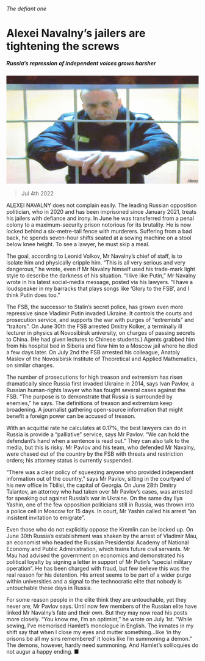 ###### The defiant one

# Alexei Navalny’s jailers are tightening the screws 

##### Russia’s repression of independent voices grows harsher 

![image](images/20220709_EUP502.jpg) 

> Jul 4th 2022 

ALEXEI NAVALNY does not complain easily. The leading Russian opposition politician, who  in 2020 and has been imprisoned since January 2021, treats his jailers with defiance and irony. In June he was transferred from a penal colony to a maximum-security prison notorious for its brutality. He is now locked behind a six-metre-tall fence with murderers. Suffering from a bad back, he spends seven-hour shifts seated at a sewing machine on a stool below knee height. To see a lawyer, he must skip a meal.

The goal, according to Leonid Volkov, Mr Navalny’s chief of staff, is to isolate him and physically cripple him. “This is all very serious and very dangerous,” he wrote, even if Mr Navalny himself used his trade-mark light style to describe the darkness of his situation. “I live like Putin,” Mr Navalny wrote in his latest social-media message, posted via his lawyers. “I have a loudspeaker in my barracks that plays songs like ‘Glory to the FSB’, and I think Putin does too.”

The FSB, the successor to Stalin’s secret police, has grown even more repressive since Vladimir Putin invaded Ukraine. It controls the courts and prosecution service, and supports the war with purges of “extremists” and “traitors”. On June 30th the FSB arrested Dmitry Kolker, a terminally ill lecturer in physics at Novosibirsk university, on charges of passing secrets to China. (He had given lectures to Chinese students.) Agents grabbed him from his hospital bed in Siberia and flew him to a Moscow jail where he died a few days later. On July 2nd the FSB arrested his colleague, Anatoly Maslov of the Novosibirsk Institute of Theoretical and Applied Mathematics, on similar charges. 

The number of prosecutions for high treason and extremism has risen dramatically since Russia first invaded Ukraine in 2014, says Ivan Pavlov, a Russian human-rights lawyer who has fought several cases against the FSB. “The purpose is to demonstrate that Russia is surrounded by enemies,” he says. The definitions of treason and extremism keep broadening. A journalist gathering open-source information that might benefit a foreign power can be accused of treason.

With an acquittal rate he calculates at 0.17%, the best lawyers can do in Russia is provide a “palliative” service, says Mr Pavlov. “We can hold the defendant’s hand when a sentence is read out.” They can also talk to the media, but this is risky. Mr Pavlov and his team, who defended Mr Navalny, were chased out of the country by the FSB with threats and restriction orders; his attorney status is currently suspended.

“There was a clear policy of squeezing anyone who provided independent information out of the country,” says Mr Pavlov, sitting in the courtyard of his new office in Tbilisi, the capital of Georgia. On June 28th Dmitry Talantov, an attorney who had taken over Mr Pavlov’s cases, was arrested for speaking out against Russia’s war in Ukraine. On the same day Ilya Yashin, one of the few opposition politicians still in Russia, was thrown into a police cell in Moscow for 15 days. In court, Mr Yashin called his arrest “an insistent invitation to emigrate”.

Even those who do not explicitly oppose the Kremlin can be locked up. On June 30th Russia’s establishment was shaken by the arrest of Vladimir Mau, an economist who headed the Russian Presidential Academy of National Economy and Public Administration, which trains future civil servants. Mr Mau had advised the government on economics and demonstrated his political loyalty by signing a letter in support of Mr Putin’s “special military operation”. He has been charged with fraud, but few believe this was the real reason for his detention. His arrest seems to be part of a wider purge within universities and a signal to the technocratic elite that nobody is untouchable these days in Russia. 

For some reason people in the elite think they are untouchable, yet they never are, Mr Pavlov says. Until now few members of the Russian elite have linked Mr Navalny’s fate and their own. But they may now read his posts more closely. “You know me, I’m an optimist,” he wrote on July 1st. “While sewing, I’ve memorised Hamlet’s monologue in English. The inmates in my shift say that when I close my eyes and mutter something…like ‘in thy orisons be all my sins remembered’ it looks like I’m summoning a demon.” The demons, however, hardly need summoning. And Hamlet’s soliloquies do not augur a happy ending. ■


